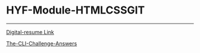 # HYF-Module-HTMLCSSGIT
---

[Digital-resume Link](https://mans-a20.github.io/HYF-Module-HTMLCSSGIT/week1/Digital-resume/index.html)


[The-CLI-Challenge-Answers](https://github.com/mans-a20/HYF-Module-HTMLCSSGIT/blob/main/week1/CLI-questions/The-CLI-challenge.txt)

